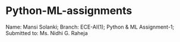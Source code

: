 # Python-ML-assignments
Name: Mansi Solanki;
Branch: ECE-AI(1);
Python & ML Assignment-1;
Submitted to: Ms. Nidhi G. Raheja
